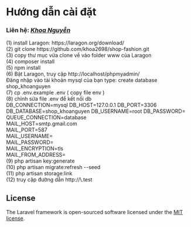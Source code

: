 <h1>Hướng dẫn cài đặt</h1>  <h3>Liên hệ: <a href="https://www.facebook.com/khoa.nguyenvan.99"><em>Khoa Nguyễn</em></a></h3>
(1) install Laragon: https://laragon.org/download/ <br>
(2) git clone https://github.com/khoa2698/shop-fashion.git <br>
(3) copy thư mục vừa clone về vào folder www của Laragon <br>
(4) composer install <br>
(5) npm install <br>
(6) Bật Laragon, truy cập http://localhost/phpmyadmin/ <br>
Đăng nhập vào tài khoản mysql của bạn
type: create database shop_khoanguyen <br>
(7) cp .env.example .env ( copy file env ) <br>
(8) chỉnh sửa file .env để kết nối db <br>
    DB_CONNECTION=mysql          
	DB_HOST=127.0.0.1            
	DB_PORT=3306                 
	DB_DATABASE=shop_khoanguyen     
	DB_USERNAME=root             
	DB_PASSWORD=<pass tài khoản root của mysql> <br>
	QUEUE_CONNECTION=database <br>
	MAIL_HOST=smtp.gmail.com <br>
    MAIL_PORT=587 <br>
	MAIL_USERNAME=<Email của bạn> <br>
	MAIL_PASSWORD=<mật khẩu cấp 2 email của bạn> <br>
	MAIL_ENCRYPTION=tls <br>
	MAIL_FROM_ADDRESS=<Email của bạn> <br>
(9) php artisan key:generate <br>
(10) php artisan migrate:refresh --seed <br>
(11) php artisan storage:link <br>
(12) truy cập đường dẫn http://\<yourSite>.test <br>

## License

The Laravel framework is open-sourced software licensed under the [MIT license](https://opensource.org/licenses/MIT).
